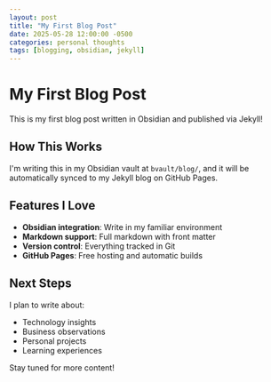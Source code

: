 ```yaml
---
layout: post
title: "My First Blog Post"
date: 2025-05-28 12:00:00 -0500
categories: personal thoughts
tags: [blogging, obsidian, jekyll]
---
```


# My First Blog Post

This is my first blog post written in Obsidian and published via Jekyll!

## How This Works

I'm writing this in my Obsidian vault at `bvault/blog/`, and it will be automatically synced to my Jekyll blog on GitHub Pages.

## Features I Love

- **Obsidian integration**: Write in my familiar environment
- **Markdown support**: Full markdown with front matter
- **Version control**: Everything tracked in Git
- **GitHub Pages**: Free hosting and automatic builds

## Next Steps

I plan to write about:
- Technology insights
- Business observations
- Personal projects
- Learning experiences

Stay tuned for more content!